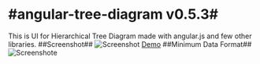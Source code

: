 #angular-tree-diagram v0.5.3#
====================
This is UI for Hierarchical Tree Diagram made with angular.js and few other libraries.
##Screenshot##
![Screenshot](http://i.imgur.com/kfh1HuD.png)
[Demo](http://artbelikov.github.io/angular-tree-diagram/)
##Minimum Data Format##
![Screenshot](http://i.imgur.com/VnyYmjN.png)e

